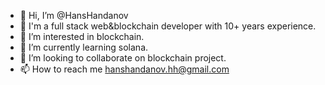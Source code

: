 - 👋 Hi, I’m @HansHandanov
- 🔭 I'm a full stack web&blockchain developer with 10+ years experience.
- 👀 I’m interested in blockchain.
- 🌱 I’m currently learning solana.
- 💞️ I’m looking to collaborate on blockchain project.
- 📫 How to reach me hanshandanov.hh@gmail.com

<!---
HansHandanov/HansHandanov is a ✨ special ✨ repository because its `README.md` (this file) appears on your GitHub profile.
You can click the Preview link to take a look at your changes.
--->
